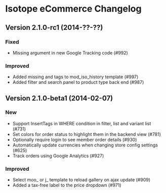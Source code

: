 Isotope eCommerce Changelog
===========================

Version 2.1.0-rc1 (2014-??-??)
--------------------------------

### Fixed
- Missing argument in new Google Tracking code (#992)

### Improved
- Added missing <thead> and <tbody> tags to mod_iso_history template (#997)
- Added filter and search panel to product type back end (#987)

Version 2.1.0-beta1 (2014-02-07)
--------------------------------

### New
- Support InsertTags in WHERE condition in filter, list and variant list (#731)
- Set colors for order status to highlight them in the backend view (#781)
- Optionally require login to see member order details (#930)
- Automatically update currencies when changing store config settings (#625)
- Track orders using Google Analytics (#927)

### Improved
- Select moo_ or j_ template to reload gallery on ajax update (#909)
- Added a tax-free label to the price dropdown (#971)
